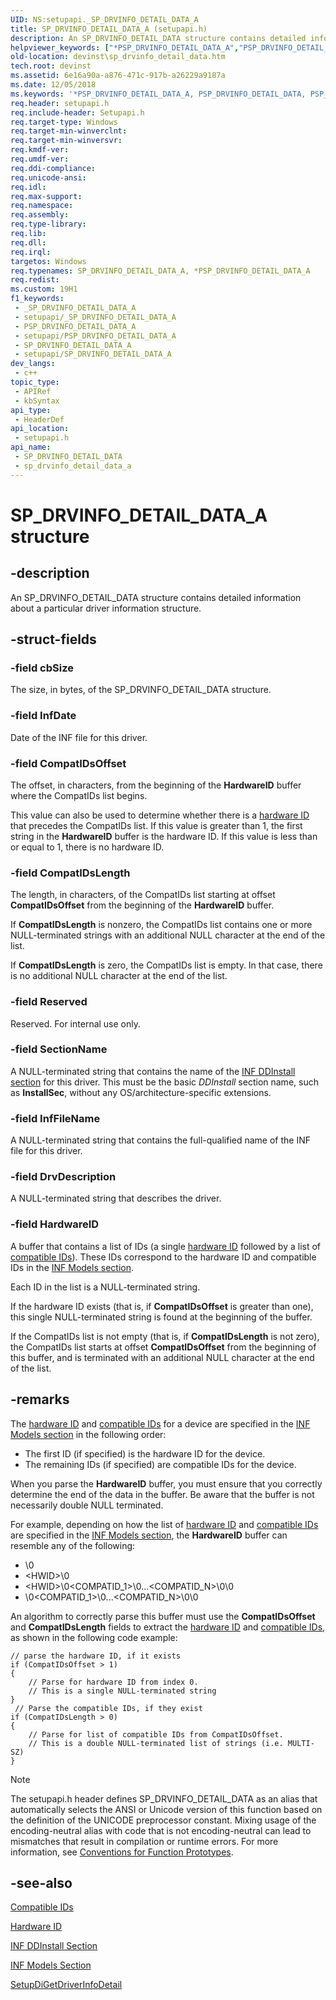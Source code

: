 ```yaml
---
UID: NS:setupapi._SP_DRVINFO_DETAIL_DATA_A
title: SP_DRVINFO_DETAIL_DATA_A (setupapi.h)
description: An SP_DRVINFO_DETAIL_DATA structure contains detailed information about a particular driver information structure. (ANSI)
helpviewer_keywords: ["*PSP_DRVINFO_DETAIL_DATA_A","PSP_DRVINFO_DETAIL_DATA","PSP_DRVINFO_DETAIL_DATA structure pointer [Device and Driver Installation]","SP_DRVINFO_DETAIL_DATA","SP_DRVINFO_DETAIL_DATA structure [Device and Driver Installation]","SP_DRVINFO_DETAIL_DATA_A","devinst.sp_drvinfo_detail_data","di-struct_74ef2af7-e982-4041-9c39-605ca316359c.xml","setupapi/PSP_DRVINFO_DETAIL_DATA","setupapi/SP_DRVINFO_DETAIL_DATA"]
old-location: devinst\sp_drvinfo_detail_data.htm
tech.root: devinst
ms.assetid: 6e16a90a-a876-471c-917b-a26229a9187a
ms.date: 12/05/2018
ms.keywords: '*PSP_DRVINFO_DETAIL_DATA_A, PSP_DRVINFO_DETAIL_DATA, PSP_DRVINFO_DETAIL_DATA structure pointer [Device and Driver Installation], SP_DRVINFO_DETAIL_DATA, SP_DRVINFO_DETAIL_DATA structure [Device and Driver Installation], SP_DRVINFO_DETAIL_DATA_A, devinst.sp_drvinfo_detail_data, di-struct_74ef2af7-e982-4041-9c39-605ca316359c.xml, setupapi/PSP_DRVINFO_DETAIL_DATA, setupapi/SP_DRVINFO_DETAIL_DATA'
req.header: setupapi.h
req.include-header: Setupapi.h
req.target-type: Windows
req.target-min-winverclnt: 
req.target-min-winversvr: 
req.kmdf-ver: 
req.umdf-ver: 
req.ddi-compliance: 
req.unicode-ansi: 
req.idl: 
req.max-support: 
req.namespace: 
req.assembly: 
req.type-library: 
req.lib: 
req.dll: 
req.irql: 
targetos: Windows
req.typenames: SP_DRVINFO_DETAIL_DATA_A, *PSP_DRVINFO_DETAIL_DATA_A
req.redist: 
ms.custom: 19H1
f1_keywords:
 - _SP_DRVINFO_DETAIL_DATA_A
 - setupapi/_SP_DRVINFO_DETAIL_DATA_A
 - PSP_DRVINFO_DETAIL_DATA_A
 - setupapi/PSP_DRVINFO_DETAIL_DATA_A
 - SP_DRVINFO_DETAIL_DATA_A
 - setupapi/SP_DRVINFO_DETAIL_DATA_A
dev_langs:
 - c++
topic_type:
 - APIRef
 - kbSyntax
api_type:
 - HeaderDef
api_location:
 - setupapi.h
api_name:
 - SP_DRVINFO_DETAIL_DATA
 - sp_drvinfo_detail_data_a
---
```


# SP_DRVINFO_DETAIL_DATA_A structure


## -description

An SP_DRVINFO_DETAIL_DATA structure contains detailed information about a particular driver information structure.

## -struct-fields

### -field cbSize

The size, in bytes, of the SP_DRVINFO_DETAIL_DATA structure.

### -field InfDate

Date of the INF file for this driver.

### -field CompatIDsOffset

The offset, in characters, from the beginning of the <b>HardwareID</b> buffer where the CompatIDs list begins.

This value can also be used to determine whether there is a <a href="/windows-hardware/drivers/install/hardware-ids">hardware ID</a> that precedes the CompatIDs list. If this value is greater than 1, the first string in the <b>HardwareID</b> buffer is the hardware ID. If this value is less than or equal to 1, there is no hardware ID.

### -field CompatIDsLength

The length, in characters, of the CompatIDs list starting at offset <b>CompatIDsOffset</b> from the beginning of the <b>HardwareID</b> buffer. 

If <b>CompatIDsLength</b> is nonzero, the CompatIDs list contains one or more NULL-terminated strings with an additional NULL character at the end of the list.

If <b>CompatIDsLength</b> is zero, the CompatIDs list is empty. In that case, there is no additional NULL character at the end of the list.

### -field Reserved

Reserved. For internal use only.

### -field SectionName

A NULL-terminated string that contains the name of the <a href="/windows-hardware/drivers/install/inf-ddinstall-section">INF DDInstall section</a> for this driver. This must be the basic <i>DDInstall</i> section name, such as <b>InstallSec</b>, without any OS/architecture-specific extensions.

### -field InfFileName

A NULL-terminated string that contains the full-qualified name of the INF file for this driver.

### -field DrvDescription

A NULL-terminated string that describes the driver.

### -field HardwareID

A buffer that contains a list of IDs (a single <a href="/windows-hardware/drivers/install/hardware-ids">hardware ID</a> followed by a list of <a href="/windows-hardware/drivers/install/compatible-ids">compatible IDs</a>). These IDs correspond to the hardware ID and compatible IDs in the <a href="/windows-hardware/drivers/install/inf-models-section">INF Models section</a>. 

Each ID in the list is a NULL-terminated string.

If the hardware ID exists (that is, if <b>CompatIDsOffset</b> is greater than one), this single NULL-terminated string is found at the beginning of the buffer. 

If the CompatIDs list is not empty (that is, if <b>CompatIDsLength</b> is not zero), the CompatIDs list starts at offset <b>CompatIDsOffset</b> from the beginning of this buffer, and is terminated with an additional NULL character at the end of the list.

## -remarks

The <a href="/windows-hardware/drivers/install/hardware-ids">hardware ID</a> and <a href="/windows-hardware/drivers/install/compatible-ids">compatible IDs</a> for a device are specified in the <a href="/windows-hardware/drivers/install/inf-models-section">INF Models section</a> in the following order:

<ul>
<li>
The first ID (if specified) is the hardware ID for the device.

</li>
<li>
The remaining IDs (if specified) are compatible IDs for the device.

</li>
</ul>
When you parse the <b>HardwareID</b> buffer, you must ensure that you correctly determine the end of the data in the buffer. Be aware that the buffer is not necessarily double NULL terminated.

For example, depending on how the list of <a href="/windows-hardware/drivers/install/hardware-ids">hardware ID</a> and <a href="/windows-hardware/drivers/install/compatible-ids">compatible IDs</a> are specified in the <a href="/windows-hardware/drivers/install/inf-models-section">INF Models section</a>, the <b>HardwareID</b> buffer can resemble any of the following:

<ul>
<li>
\0

</li>
<li>
&lt;HWID&gt;\0

</li>
<li>
&lt;HWID&gt;\0&lt;COMPATID_1&gt;\0...&lt;COMPATID_N&gt;\0\0

</li>
<li>
\0&lt;COMPATID_1&gt;\0...&lt;COMPATID_N&gt;\0\0

</li>
</ul>
An algorithm to correctly parse this buffer must use the <b>CompatIDsOffset</b> and <b>CompatIDsLength</b> fields to extract the <a href="/windows-hardware/drivers/install/hardware-ids">hardware ID</a> and <a href="/windows-hardware/drivers/install/compatible-ids">compatible IDs</a>, as shown in the following code example:


```
// parse the hardware ID, if it exists
if (CompatIDsOffset > 1)
{
    // Parse for hardware ID from index 0. 
    // This is a single NULL-terminated string
}
 // Parse the compatible IDs, if they exist
if (CompatIDsLength > 0)
{
    // Parse for list of compatible IDs from CompatIDsOffset. 
    // This is a double NULL-terminated list of strings (i.e. MULTI-SZ)
}
```






> [!NOTE]
> The setupapi.h header defines SP_DRVINFO_DETAIL_DATA as an alias that automatically selects the ANSI or Unicode version of this function based on the definition of the UNICODE preprocessor constant. Mixing usage of the encoding-neutral alias with code that is not encoding-neutral can lead to mismatches that result in compilation or runtime errors. For more information, see [Conventions for Function Prototypes](/windows/win32/intl/conventions-for-function-prototypes).

## -see-also

<a href="/windows-hardware/drivers/install/compatible-ids">Compatible IDs</a>



<a href="/windows-hardware/drivers/install/hardware-ids">Hardware ID</a>



<a href="/windows-hardware/drivers/install/inf-ddinstall-section">INF DDInstall Section</a>



<a href="/windows-hardware/drivers/install/inf-models-section">INF Models Section</a>



<a href="/windows/desktop/api/setupapi/nf-setupapi-setupdigetdriverinfodetaila">SetupDiGetDriverInfoDetail</a>
